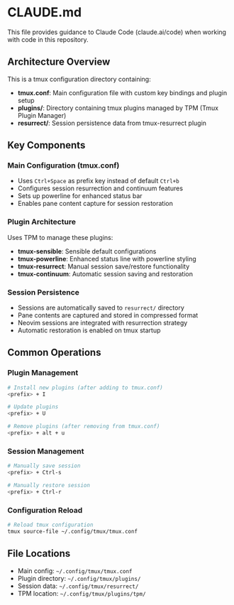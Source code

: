 # CLAUDE.md

This file provides guidance to Claude Code (claude.ai/code) when working with code in this repository.

## Architecture Overview

This is a tmux configuration directory containing:
- **tmux.conf**: Main configuration file with custom key bindings and plugin setup
- **plugins/**: Directory containing tmux plugins managed by TPM (Tmux Plugin Manager)
- **resurrect/**: Session persistence data from tmux-resurrect plugin

## Key Components

### Main Configuration (tmux.conf)
- Uses `Ctrl+Space` as prefix key instead of default `Ctrl+b`
- Configures session resurrection and continuum features
- Sets up powerline for enhanced status bar
- Enables pane content capture for session restoration

### Plugin Architecture
Uses TPM to manage these plugins:
- **tmux-sensible**: Sensible default configurations
- **tmux-powerline**: Enhanced status line with powerline styling  
- **tmux-resurrect**: Manual session save/restore functionality
- **tmux-continuum**: Automatic session saving and restoration

### Session Persistence
- Sessions are automatically saved to `resurrect/` directory
- Pane contents are captured and stored in compressed format
- Neovim sessions are integrated with resurrection strategy
- Automatic restoration is enabled on tmux startup

## Common Operations

### Plugin Management
```bash
# Install new plugins (after adding to tmux.conf)
<prefix> + I

# Update plugins  
<prefix> + U

# Remove plugins (after removing from tmux.conf)
<prefix> + alt + u
```

### Session Management
```bash
# Manually save session
<prefix> + Ctrl-s

# Manually restore session  
<prefix> + Ctrl-r
```

### Configuration Reload
```bash
# Reload tmux configuration
tmux source-file ~/.config/tmux/tmux.conf
```

## File Locations

- Main config: `~/.config/tmux/tmux.conf`
- Plugin directory: `~/.config/tmux/plugins/`
- Session data: `~/.config/tmux/resurrect/`
- TPM location: `~/.config/tmux/plugins/tpm/`
